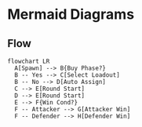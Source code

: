 # Mermaid Diagrams

## Flow
```mermaid
flowchart LR
  A[Spawn] --> B{Buy Phase?}
  B -- Yes --> C[Select Loadout]
  B -- No --> D[Auto Assign]
  C --> E[Round Start]
  D --> E[Round Start]
  E --> F{Win Cond?}
  F -- Attacker --> G[Attacker Win]
  F -- Defender --> H[Defender Win]
```
